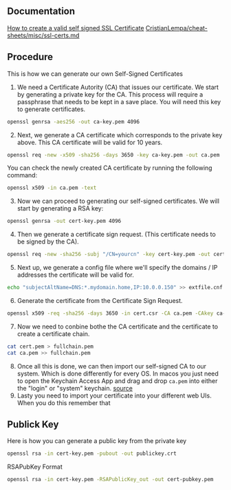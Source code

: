 ## Documentation
[How to create a valid self signed SSL Certificate](https://www.youtube.com/watch?v=VH4gXcvkmOY&t=1303s)
[CristianLempa/cheat-sheets/misc/ssl-certs.md](https://github.com/ChristianLempa/cheat-sheets/blob/main/misc/ssl-certs.md)

## Procedure
This is how we can generate our own Self-Signed Certificates
1. We need a Certificate Autority (CA) that issues our certificate. We start by generating a private key for the CA. This process will require a passphrase that needs to be kept in a save place. You will need this key to generate certificates.
```bash
openssl genrsa -aes256 -out ca-key.pem 4096
```

2. Next, we generate a CA certificate which corresponds to the private key above. This CA certificate will be valid for 10 years.
```bash
openssl req -new -x509 -sha256 -days 3650 -key ca-key.pem -out ca.pem
```

You can check the newly created CA certificate by running the following command:
```bash
openssl x509 -in ca.pem -text
```

3. Now we can proceed to generating our self-signed certificates. We will start by generating a RSA key:
```bash
openssl genrsa -out cert-key.pem 4096
```

4. Then we generate a certificate sign request. (This certificate needs to be signed by the CA). 
```bash
openssl req -new -sha256 -subj "/CN=yourcn" -key cert-key.pem -out cert.csr
```

5. Next up, we generate a config file where we'll specify the domains / IP addresses the certificate will be valid for.
```bash
echo "subjectAltName=DNS:*.mydomain.home,IP:10.0.0.150" >> extfile.cnf
```

6. Generate the certificate from the Certificate Sign Request.
```bash
openssl x509 -req -sha256 -days 3650 -in cert.csr -CA ca.pem -CAkey ca-key.pem -out cert.pem -extfile extfile.cnf -CAcreateserial 
```

7. Now we need to conbine bothe the CA certificate and the certificate to create a certificate chain.
```bash
cat cert.pem > fullchain.pem
cat ca.pem >> fullchain.pem
```

8. Once all this is done, we can then import our self-signed CA to our system. Which is done differently for every OS. In macos you just need to open the Keychain Access App and drag and drop `ca.pem` into either the "login" or "system" keychain. [source](https://support.apple.com/en-gb/guide/keychain-access/kyca2431/mac)
9. Lasty you need to import your certificate into your different web UIs. When you do this remember that 


## Publick Key
Here is how you can generate a public key from the private key
```bash
openssl rsa -in cert-key.pem -pubout -out publickey.crt
```

RSAPubKey Format
```bash
openssl rsa -in cert-key.pem -RSAPublicKey_out -out cert-pubkey.pem
```
